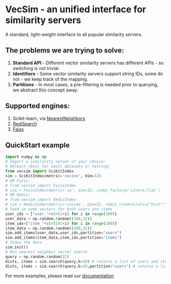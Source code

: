 # VecSim - an unified interface for similarity servers
A standard, light-weight interface to all popular similarity servers.

## The problems we are trying to solve:
1. **Standard API** - Different vector similarity servers has different APIs - so switching is not trivial.
1. **Identifiers** - Some vector similarity servers support string IDs, some do not - we keep track of the mapping.
1. **Partitions** - In most cases, a pre-filtering is needed prior to querying, we abstract this concept away.

## Supported engines:
1. Scikit-learn, via [NearestNeighbors](https://scikit-learn.org/stable/modules/generated/sklearn.neighbors.NearestNeighbors.html)
1. [RediSearch](https://redis.io/docs/stack/search/reference/vectors/)
1. [Faiss](https://github.com/facebookresearch/faiss)


## QuickStart example
```python
import numpy as np
# Import a similarity server of your choice:
# SKlearn (best for small datasets or testing)
from vecsim import SciKitIndex
sim = SciKitIndex(metric='cosine', dim=32)
# OR Faiss:
# from vecsim import FaissIndex
# sim = FaissIndex(metric='ip', dim=32, index_factory='L2norm,Flat')
# OR Redis:
# from vecsim import RedisIndex
# sim = RedisIndex(metric='cosine', dim=32, redis_credentials={"host":"127.0.0.1", "port": 6379}, overwrite=True)
# Feed in some vectors for both users and items
user_ids = ["user_"+str(1+i) for i in range(100)]
user_data = np.random.random((100,32))
item_ids=["item_"+str(101+i) for i in range(100)]
item_data = np.random.random((100,32))
sim.add_items(user_data,user_ids,partition="users")
sim.add_items(item_data,item_ids,partition="items")
# Index the data
sim.init()
# Run nearest neighbor vector search
query = np.random.random(32)
dists, items = sim.search(query,k=10) # returns a list of users and items
dists, items = sim.search(query,k=10,partition="users") # returns a list of only users
```

For more examples, please read our [documentation](https://vecsim.readthedocs.io/)